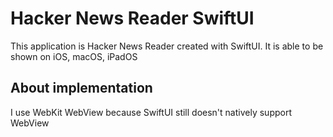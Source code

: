 
# Hacker News Reader SwiftUI 

This application is Hacker News Reader created with SwiftUI. It is able to be shown on iOS, macOS, iPadOS

## About implementation

I use WebKit WebView because SwiftUI still doesn't natively support WebView
